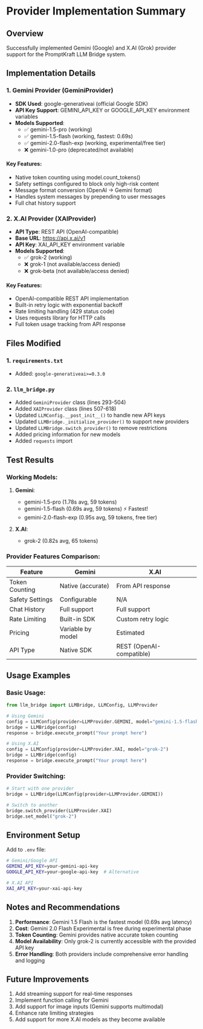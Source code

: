 # Provider Implementation Summary

## Overview
Successfully implemented Gemini (Google) and X.AI (Grok) provider support for the PromptKraft LLM Bridge system.

## Implementation Details

### 1. Gemini Provider (GeminiProvider)
- **SDK Used**: google-generativeai (official Google SDK)
- **API Key Support**: GEMINI_API_KEY or GOOGLE_API_KEY environment variables
- **Models Supported**:
  - ✅ gemini-1.5-pro (working)
  - ✅ gemini-1.5-flash (working, fastest: 0.69s)
  - ✅ gemini-2.0-flash-exp (working, experimental/free tier)
  - ❌ gemini-1.0-pro (deprecated/not available)

#### Key Features:
- Native token counting using model.count_tokens()
- Safety settings configured to block only high-risk content
- Message format conversion (OpenAI → Gemini format)
- Handles system messages by prepending to user messages
- Full chat history support

### 2. X.AI Provider (XAIProvider)
- **API Type**: REST API (OpenAI-compatible)
- **Base URL**: https://api.x.ai/v1
- **API Key**: XAI_API_KEY environment variable
- **Models Supported**:
  - ✅ grok-2 (working)
  - ❌ grok-1 (not available/access denied)
  - ❌ grok-beta (not available/access denied)

#### Key Features:
- OpenAI-compatible REST API implementation
- Built-in retry logic with exponential backoff
- Rate limiting handling (429 status code)
- Uses requests library for HTTP calls
- Full token usage tracking from API response

## Files Modified

### 1. `requirements.txt`
- Added: `google-generativeai>=0.3.0`

### 2. `llm_bridge.py`
- Added `GeminiProvider` class (lines 293-504)
- Added `XAIProvider` class (lines 507-618)
- Updated `LLMConfig.__post_init__()` to handle new API keys
- Updated `LLMBridge._initialize_provider()` to support new providers
- Updated `LLMBridge.switch_provider()` to remove restrictions
- Added pricing information for new models
- Added `requests` import

## Test Results

### Working Models:
1. **Gemini**:
   - gemini-1.5-pro (1.78s avg, 59 tokens)
   - gemini-1.5-flash (0.69s avg, 59 tokens) ⚡ Fastest!
   - gemini-2.0-flash-exp (0.95s avg, 59 tokens, free tier)

2. **X.AI**:
   - grok-2 (0.82s avg, 65 tokens)

### Provider Features Comparison:

| Feature | Gemini | X.AI |
|---------|--------|------|
| Token Counting | Native (accurate) | From API response |
| Safety Settings | Configurable | N/A |
| Chat History | Full support | Full support |
| Rate Limiting | Built-in SDK | Custom retry logic |
| Pricing | Variable by model | Estimated |
| API Type | Native SDK | REST (OpenAI-compatible) |

## Usage Examples

### Basic Usage:
```python
from llm_bridge import LLMBridge, LLMConfig, LLMProvider

# Using Gemini
config = LLMConfig(provider=LLMProvider.GEMINI, model="gemini-1.5-flash")
bridge = LLMBridge(config)
response = bridge.execute_prompt("Your prompt here")

# Using X.AI
config = LLMConfig(provider=LLMProvider.XAI, model="grok-2")
bridge = LLMBridge(config)
response = bridge.execute_prompt("Your prompt here")
```

### Provider Switching:
```python
# Start with one provider
bridge = LLMBridge(LLMConfig(provider=LLMProvider.GEMINI))

# Switch to another
bridge.switch_provider(LLMProvider.XAI)
bridge.set_model("grok-2")
```

## Environment Setup

Add to `.env` file:
```bash
# Gemini/Google API
GEMINI_API_KEY=your-gemini-api-key
GOOGLE_API_KEY=your-google-api-key  # Alternative

# X.AI API
XAI_API_KEY=your-xai-api-key
```

## Notes and Recommendations

1. **Performance**: Gemini 1.5 Flash is the fastest model (0.69s avg latency)
2. **Cost**: Gemini 2.0 Flash Experimental is free during experimental phase
3. **Token Counting**: Gemini provides native accurate token counting
4. **Model Availability**: Only grok-2 is currently accessible with the provided API key
5. **Error Handling**: Both providers include comprehensive error handling and logging

## Future Improvements

1. Add streaming support for real-time responses
2. Implement function calling for Gemini
3. Add support for image inputs (Gemini supports multimodal)
4. Enhance rate limiting strategies
5. Add support for more X.AI models as they become available